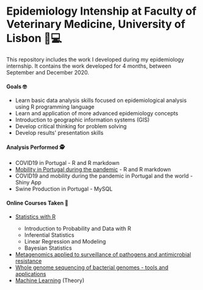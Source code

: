# Epidemiology Intenship at Faculty of Veterinary Medicine, University of Lisbon 👩💻

This repository includes the work I developed during my epidemiology internship.
It contains the work developed for 4 months, between September and December 2020.

#### Goals 🤓
<ul>
  <li>Learn basic data analysis skills focused on epidemiological analysis using R programming language</li>
  <li>Learn and application of more advanced epidemiology concepts</li>
  <li>Introduction to geographic information systems (GIS)</li>
  <li>Develop critical thinking for problem solving</li>
  <li>Develop results' presentation skills</li>
</ul>


#### Analysis Performed 🕵
<ul>
  <li>COVID19 in Portugal - R and R markdown</li>
  <li><a href='https://github.com/Raquel-Costa/epi_intern_fmv-ul/blob/master/covid19_mobility_portugal/report_mobility.Rmd'>Mobility in Portugal during the pandemic</a> - R and R markdown</li>
  <li>COVID19 and mobility during the pandemic in Portugal and the world - Shiny App</li>
  <li>Swine Production in Portugal - MySQL</li>
</ul>


#### Online Courses Taken 📔
 <ul>
  <li><a href='https://www.coursera.org/specializations/statistics#courses'>Statistics with R</a></li>
  <ul>
    <li>Introduction to Probability and Data with R</li>
    <li>Inferential Statistics</li>
    <li>Linear Regression and Modeling</li>
    <li>Bayesian Statistics</li>
  </ul> 
  <li><a href='https://www.coursera.org/learn/metagenomics'>Metagenomics applied to surveillance of pathogens and antimicrobial resistance</a></li>
  <li><a href='https://www.coursera.org/learn/wgs-bacteria'>Whole genome sequencing of bacterial genomes - tools and applications</a></li>
  <li><a href='https://www.coursera.org/learn/machine-learning'>Machine Learning</a> (Theory)</li>
